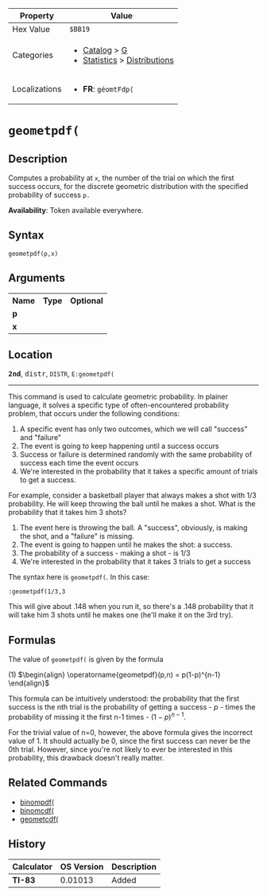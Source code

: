 | Property      | Value |
|---------------|-------|
| Hex Value     | `$BB19`|
| Categories    | <ul><li>[Catalog](<../categories/Catalog.md>) > [G](<../categories/Catalog.md#G>)</li><li>[Statistics](<../categories/Statistics.md>) > [Distributions](<../categories/Statistics.md#Distributions>)</li></ul> |
| Localizations | <ul><li><b>FR</b>: `géomtFdp(`</li></ul> |

# `geometpdf(`

## Description
Computes a probability at `x`, the number of the trial on which the first success occurs, for the discrete geometric distribution with the specified probability of success `p.`


<b>Availability</b>: Token available everywhere.

## Syntax
`geometpdf(p,x)`

## Arguments
<table>
<tr><th>Name</th><th>Type</th><th>Optional</th></tr>

<tr><td><b>p</b></td><td></td><td></td></tr>

<tr><td><b>x</b></td><td></td><td></td></tr>

</table>

## Location
<tt><kbd><b>2nd</b></kbd></tt>, <kbd>distr</kbd>, `DISTR`, `E:geometpdf(`
<hr>

This command is used to calculate geometric probability. In plainer language, it solves a specific type of often-encountered probability problem, that occurs under the following conditions:

1.  A specific event has only two outcomes, which we will call "success" and "failure"
2.  The event is going to keep happening until a success occurs
3.  Success or failure is determined randomly with the same probability of success each time the event occurs
4.  We're interested in the probability that it takes a specific amount of trials to get a success.

For example, consider a basketball player that always makes a shot with 1/3 probability. He will keep throwing the ball until he makes a shot. What is the probability that it takes him 3 shots?

1.  The event here is throwing the ball. A "success", obviously, is making the shot, and a "failure" is missing.
2.  The event is going to happen until he makes the shot: a success.
3.  The probability of a success - making a shot - is 1/3
4.  We're interested in the probability that it takes 3 trials to get a success

The syntax here is `geometpdf(`. In this case:

```ti-basic
:geometpdf(1/3,3
```

  
This will give about .148 when you run it, so there's a .148 probability that it will take him 3 shots until he makes one (he'll make it on the 3rd try).

## Formulas

The value of `geometpdf(` is given by the formula

(1) $`\begin{align} \operatorname{geometpdf}(p,n) = p(1-p)^{n-1} \end{align}`$ 

This formula can be intuitively understood: the probability that the first success is the nth trial is the probability of getting a success - $p$ - times the probability of missing it the first n-1 times - $(1-p)^{n-1}$.

For the trivial value of n=0, however, the above formula gives the incorrect value of 1. It should actually be 0, since the first success can never be the 0th trial. However, since you're not likely to ever be interested in this probability, this drawback doesn't really matter.

## Related Commands

*   [binompdf(](/binompdf)
*   [binomcdf(](/binomcdf)
*   [geometcdf(](/geometcdf)

## History
| Calculator | OS Version | Description |
|------------|------------|-------------|
| <b>TI-83</b> | 0.01013 | Added |


